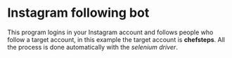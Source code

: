 # Instagram following bot
This program logins in your Instagram account and follows people who follow a target account, in this example the target account is **chefsteps**. All the process is done automatically with the *selenium driver*.